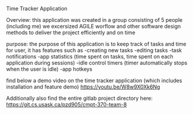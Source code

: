Time Tracker Application

Overview:
this application was created in a group consisting of 5 people (including me)
we excersized AGILE worflow and other software design methods to deliver the project efficiently and on time 

purpose:
the purpose of this application is to keep track of tasks and time for user, it has features such as 
-creating new tasks 
-editing tasks 
-task notifications
-app statistics (time spent on tasks, time spent on each application during sessions)
-idle control timers (timer automatically stops when the user is idle)
-app hotkeys

find below a demo video on the time tracker application (which includes installation and feature demo)
https://youtu.be/W8w9X0Xk6Ng

Additionally also find the entire gitlab project directory here:
https://git.cs.usask.ca/pzd905/cmpt-370-team-8
